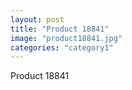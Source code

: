 ```yaml
---
layout: post
title: "Product 18841"
image: "product18841.jpg"
categories: "category1"
---
```

Product 18841
